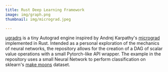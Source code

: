 ```yaml
---
title: Rust Deep Learning Framework
image: img/graph.png
thumbnail: img/micrograd.jpeg

---
```

<a href="https://github.com/teddyrendahl/ugradrs">ugradrs</a> is a tiny Autograd engine inspired by Andrej Karpathy's <a href="https://github.com/karpathy/micrograd">micrograd</a> implemented in Rust. Intended as a personal exploration of the mechanics of neural networks, the repository allows for the creation of a DAG of scalar value operations with a small Pytorch-like API wrapper. The example in the repository uses a small Neural Network to perform classification
on sklearn's <a href="https://scikit-learn.org/stable/modules/generated/sklearn.datasets.make_moons.html">make moons</a> dataset.
